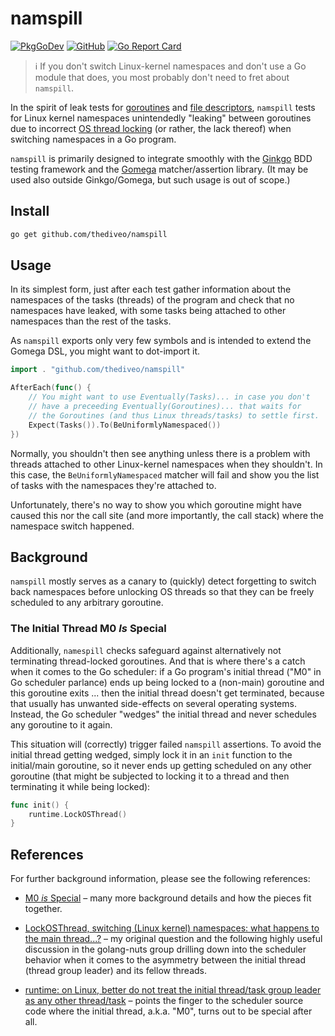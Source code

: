# namspill

[![PkgGoDev](https://img.shields.io/badge/-reference-blue?logo=go&logoColor=white&labelColor=505050)](https://pkg.go.dev/github.com/thediveo/namspill)
[![GitHub](https://img.shields.io/github/license/thediveo/namspill)](https://img.shields.io/github/license/thediveo/namspill)
[![Go Report Card](https://goreportcard.com/badge/github.com/thediveo/namspill)](https://goreportcard.com/report/github.com/thediveo/namspill)

> ℹ️ If you don't switch Linux-kernel namespaces and don't use a Go module that
> does, you most probably don't need to fret about `namspill`. 

In the spirit of leak tests for
[goroutines](https://onsi.github.io/gomega/#codegleakcode-finding-leaked-goroutines)
and [file descriptors](https://github.com/thediveo/fdooze), `namspill` tests for
Linux kernel namespaces unintendedly "leaking" between goroutines due to
incorrect [OS thread locking](https://pkg.go.dev/runtime#LockOSThread) (or
rather, the lack thereof) when switching namespaces in a Go program.

`namspill` is primarily designed to integrate smoothly with the
[Ginkgo](https://github.com/onsi/ginkgo) BDD testing framework and the
[Gomega](https://github.com/onsi/gomega) matcher/assertion library. (It may be
used also outside Ginkgo/Gomega, but such usage is out of scope.)

## Install

```bash
go get github.com/thediveo/namspill
```

## Usage

In its simplest form, just after each test gather information about the
namespaces of the tasks (threads) of the program and check that no namespaces
have leaked, with some tasks being attached to other namespaces than the rest of
the tasks.

As `namspill` exports only very few symbols and is intended to extend the Gomega
DSL, you might want to dot-import it.

```go
import . "github.com/thediveo/namspill"

AfterEach(func() {
    // You might want to use Eventually(Tasks)... in case you don't
    // have a preceeding Eventually(Goroutines)... that waits for
    // the Goroutines (and thus Linux threads/tasks) to settle first.
    Expect(Tasks()).To(BeUniformlyNamespaced())
})
```

Normally, you shouldn't then see anything unless there is a problem with threads
attached to other Linux-kernel namespaces when they shouldn't. In this case, the
`BeUniformlyNamespaced` matcher will fail and show you the list of tasks with
the namespaces they're attached to.

Unfortunately, there's no way to show you which goroutine might have caused this
nor the call site (and more importantly, the call stack) where the namespace
switch happened.

## Background

`namspill` mostly serves as a canary to (quickly) detect forgetting to switch
back namespaces before unlocking OS threads so that they can be freely scheduled
to any arbitrary goroutine.

### The Initial Thread M0 _Is_ Special

Additionally, `namespill` checks safeguard against alternatively not terminating
thread-locked goroutines. And that is where there's a catch when it comes to the
Go scheduler: if a Go program's initial thread ("M0" in Go scheduler parlance)
ends up being locked to a (non-main) goroutine and this goroutine exits ... then
the initial thread doesn't get terminated, because that usually has unwanted
side-effects on several operating systems. Instead, the Go scheduler "wedges"
the initial thread and never schedules any goroutine to it again.

This situation will (correctly) trigger failed `namspill` assertions. To avoid
the initial thread getting wedged, simply lock it in an `init` function to the
initial/main goroutine, so it never ends up getting scheduled on any other
goroutine (that might be subjected to locking it to a thread and then
terminating it while being locked):

```go
func init() {
    runtime.LockOSThread()
}
```

## References

For further background information, please see the following references:

- [M0 _is_ Special](http://thediveo.github.io/#/art/namspill) – many more
  background details and how the pieces fit together.

- [LockOSThread, switching (Linux kernel) namespaces: what happens to the main
  thread...?](https://groups.google.com/g/golang-nuts/c/dx-jweSVxHk) – my
  original question and the following highly useful discussion in the
  golang-nuts group drilling down into the scheduler behavior when it comes to
  the asymmetry between the initial thread (thread group leader) and its fellow
  threads.

- [runtime: on Linux, better do not treat the initial thread/task group leader
  as any other thread/task](https://github.com/golang/go/issues/53210) – points
  the finger to the scheduler source code where the initial thread, a.k.a. "M0",
  turns out to be special after all.

